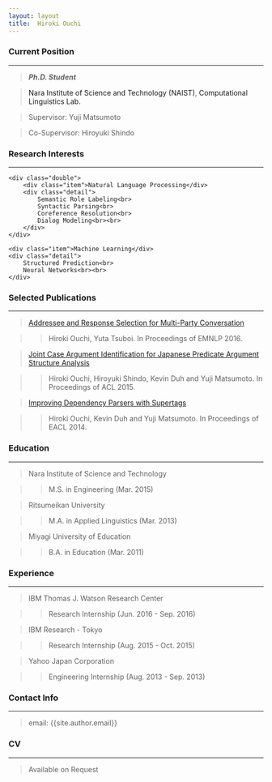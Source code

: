 ```yaml
---
layout: layout
title:  Hiroki Ouchi
---
```


<div class="content">
	<h3>Current Position</h3>
	<hr>
	<blockquote>
		<p><b><i>Ph.D. Student</i></b></p>
	</blockquote>
	<blockquote>
		<p><a href="http://www.naist.jp/index_j.html" style="text-decoration:none;">Nara Institute of Science and Technology (NAIST)</a>, 
		<a href="http://cl.naist.jp/index.php" style="text-decoration:none;">Computational Linguistics Lab.</a></p>
	</blockquote>
	<blockquote>
		<p>Supervisor: Yuji Matsumoto</p>
	</blockquote>
	<blockquote>
		<p>Co-Supervisor: Hiroyuki Shindo</p>
	</blockquote>
</div>


<div class="content">
	<h3>Research Interests</h3>
	<hr>

	<div class="double">
		<div class="item">Natural Language Processing</div>
		<div class="detail">
			Semantic Role Labeling<br>
			Syntactic Parsing<br>
			Coreference Resolution<br>
			Dialog Modeling<br><br>
		</div>
	</div>

	<div class="item">Machine Learning</div>
	<div class="detail">
		Structured Prediction<br>
		Neural Networks<br><br>
	</div>
</div>

<div style="clear:left;"></div>


<div class="content">
	<h3>Selected Publications</h3>
	<hr>
</div>

> [Addressee and Response Selection for Multi-Party Conversation][5]

>> Hiroki Ouchi, Yuta Tsuboi. In Proceedings of EMNLP 2016.

> [Joint Case Argument Identification for Japanese Predicate Argument Structure Analysis][4]

>> Hiroki Ouchi, Hiroyuki Shindo, Kevin Duh and Yuji Matsumoto. In Proceedings of ACL 2015.

> [Improving Dependency Parsers with Supertags][3]

>> Hiroki Ouchi, Kevin Duh and Yuji Matsumoto. In Proceedings of EACL 2014.


<div class="content">
	<h3>Education</h3>
	<hr>
</div>

> Nara Institute of Science and Technology

>> M.S. in Engineering (Mar. 2015)

> Ritsumeikan University

>> M.A. in Applied Linguistics (Mar. 2013)

> Miyagi University of Education

>> B.A. in Education (Mar. 2011)


<div class="content">
	<h3>Experience</h3>
	<hr>
</div>

> IBM Thomas J. Watson Research Center

>> Research Internship (Jun. 2016 - Sep. 2016)

> IBM Research - Tokyo

>> Research Internship (Aug. 2015 - Oct. 2015)

> Yahoo Japan Corporation

>> Engineering Internship (Aug. 2013 - Sep. 2013)


<div class="content">
	<h3>Contact Info</h3>
	<hr>
</div>

> email: {{site.author.email}}


<div class="content">
<h3>CV</h3>
<hr>
</div>

> Available on Request

[3]: https://aclweb.org/anthology/E/E14/E14-4030.pdf
[4]: https://aclweb.org/anthology/P/P15/P15-1093.pdf
[5]: https://aclweb.org/anthology/D/D16/D16-1231.pdf
